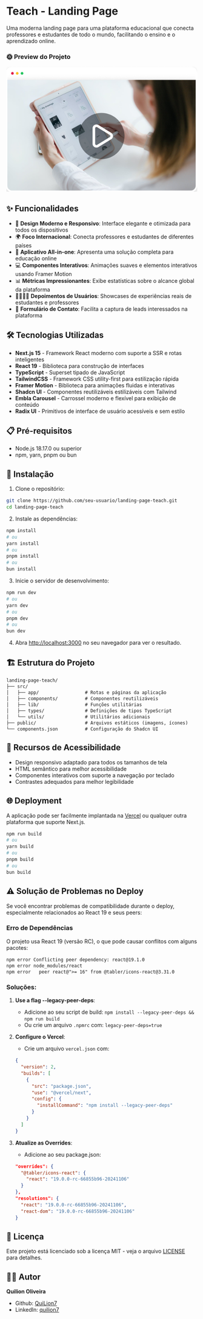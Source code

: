 # Teach - Landing Page

Uma moderna landing page para uma plataforma educacional que conecta professores e estudantes de todo o mundo, facilitando o ensino e o aprendizado online.

### 🌞 Preview do Projeto

![Preview do Projeto - Desktop](/public/desktop.png)

## ✨ Funcionalidades

- 🎯 **Design Moderno e Responsivo**: Interface elegante e otimizada para todos os dispositivos
- 🌍 **Foco Internacional**: Conecta professores e estudantes de diferentes países
- 📱 **Aplicativo All-in-one**: Apresenta uma solução completa para educação online
- 💻 **Componentes Interativos**: Animações suaves e elementos interativos usando Framer Motion
- 📊 **Métricas Impressionantes**: Exibe estatísticas sobre o alcance global da plataforma
- 👨‍👩‍👧‍👦 **Depoimentos de Usuários**: Showcases de experiências reais de estudantes e professores
- 📝 **Formulário de Contato**: Facilita a captura de leads interessados na plataforma

## 🛠️ Tecnologias Utilizadas

- **Next.js 15** - Framework React moderno com suporte a SSR e rotas inteligentes
- **React 19** - Biblioteca para construção de interfaces
- **TypeScript** - Superset tipado de JavaScript
- **TailwindCSS** - Framework CSS utility-first para estilização rápida
- **Framer Motion** - Biblioteca para animações fluidas e interativas
- **Shadcn UI** - Componentes reutilizáveis estilizáveis com Tailwind
- **Embla Carousel** - Carrossel moderno e flexível para exibição de conteúdo
- **Radix UI** - Primitivos de interface de usuário acessíveis e sem estilo

## 📋 Pré-requisitos

- Node.js 18.17.0 ou superior
- npm, yarn, pnpm ou bun

## 🔧 Instalação

1. Clone o repositório:

```bash
git clone https://github.com/seu-usuario/landing-page-teach.git
cd landing-page-teach
```

2. Instale as dependências:

```bash
npm install
# ou
yarn install
# ou
pnpm install
# ou
bun install
```

3. Inicie o servidor de desenvolvimento:

```bash
npm run dev
# ou
yarn dev
# ou
pnpm dev
# ou
bun dev
```

4. Abra [http://localhost:3000](http://localhost:3000) no seu navegador para ver o resultado.

## 🏗️ Estrutura do Projeto

```
landing-page-teach/
├── src/
│   ├── app/                 # Rotas e páginas da aplicação
│   ├── components/          # Componentes reutilizáveis
│   ├── lib/                 # Funções utilitárias
│   ├── types/               # Definições de tipos TypeScript
│   └── utils/               # Utilitários adicionais
├── public/                  # Arquivos estáticos (imagens, ícones)
└── components.json          # Configuração do Shadcn UI
```

## 📱 Recursos de Acessibilidade

- Design responsivo adaptado para todos os tamanhos de tela
- HTML semântico para melhor acessibilidade
- Componentes interativos com suporte a navegação por teclado
- Contrastes adequados para melhor legibilidade

## 🌐 Deployment

A aplicação pode ser facilmente implantada na [Vercel](https://vercel.com) ou qualquer outra plataforma que suporte Next.js.

```bash
npm run build
# ou
yarn build
# ou
pnpm build
# ou
bun build
```

## ⚠️ Solução de Problemas no Deploy

Se você encontrar problemas de compatibilidade durante o deploy, especialmente relacionados ao React 19 e seus peers:

### Erro de Dependências

O projeto usa React 19 (versão RC), o que pode causar conflitos com alguns pacotes:

```
npm error Conflicting peer dependency: react@19.1.0
npm error node_modules/react
npm error   peer react@">= 16" from @tabler/icons-react@3.31.0
```

### Soluções:

1. **Use a flag --legacy-peer-deps**:

   - Adicione ao seu script de build: `npm install --legacy-peer-deps && npm run build`
   - Ou crie um arquivo `.npmrc` com: `legacy-peer-deps=true`

2. **Configure o Vercel**:

   - Crie um arquivo `vercel.json` com:

   ```json
   {
     "version": 2,
     "builds": [
       {
         "src": "package.json",
         "use": "@vercel/next",
         "config": {
           "installCommand": "npm install --legacy-peer-deps"
         }
       }
     ]
   }
   ```

3. **Atualize as Overrides**:
   - Adicione ao seu package.json:
   ```json
   "overrides": {
     "@tabler/icons-react": {
       "react": "19.0.0-rc-66855b96-20241106"
     }
   },
   "resolutions": {
     "react": "19.0.0-rc-66855b96-20241106",
     "react-dom": "19.0.0-rc-66855b96-20241106"
   }
   ```

## 📄 Licença

Este projeto está licenciado sob a licença MIT - veja o arquivo [LICENSE](LICENSE) para detalhes.

## 👨‍💻 Autor

**Quilion Oliveira**

- Github: [QuiLion7](https://github.com/QuiLion7)
- LinkedIn: [quilion7](https://www.linkedin.com/in/quilion7/)
